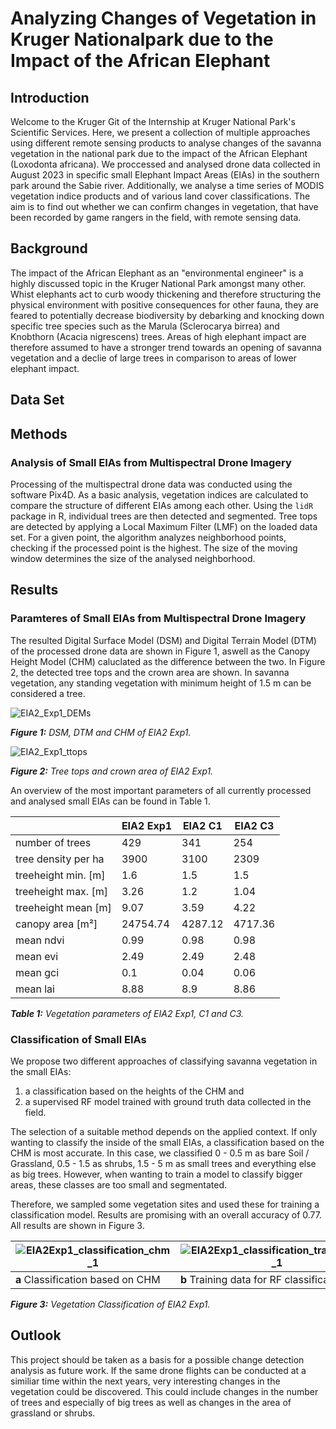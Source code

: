 # Analyzing Changes of Vegetation in Kruger Nationalpark due to the Impact of the African Elephant

## Introduction
Welcome to the Kruger Git of the Internship at Kruger National Park's Scientific Services. Here, we present a collection of multiple approaches 
using different remote sensing products to analyse changes of the savanna vegetation in the national park due to the impact of the African Elephant (Loxodonta africana).
We proccessed and analysed drone data collected in August 2023 in specific small Elephant Impact Areas (EIAs) in the southern park around the Sabie river. Additionally,
we analyse a time series of MODIS vegetation indice products and of various land cover classifications. The aim is to find out whether we can confirm changes in vegetation, that 
have been recorded by game rangers in the field, with remote sensing data.

## Background
The impact of the African Elephant as an "environmental engineer" is a highly discussed topic in the Kruger National Park amongst many other. Whist elephants act to 
curb woody thickening and therefore structuring the physical environment with positive consequences for other fauna, they are feared to potentially decrease biodiversity
by debarking and knocking down specific tree species such as the Marula (Sclerocarya birrea) and Knobthorn (Acacia nigrescens) trees. Areas of high elephant impact are therefore
assumed to have a stronger trend towards an opening of savanna vegetation and a declie of large trees in comparison to areas of lower elephant impact.

## Data Set

## Methods
### Analysis of Small EIAs from Multispectral Drone Imagery
Processing of the multispectral drone data was conducted using the software Pix4D. 
As a basic analysis, vegetation indices are calculated to compare the structure of different EIAs among each other. Using the `lidR` package in R, individual trees are then detected and segmented. Tree tops are detected by applying a Local Maximum Filter (LMF) on the loaded data set. For a given point, the algorithm analyzes neighborhood points, checking if the processed point is the highest. The size of the moving window determines the size of the analysed neighborhood.

## Results
### Paramteres of Small EIAs from Multispectral Drone Imagery
The resulted Digital Surface Model (DSM) and Digital Terrain Model (DTM) of the processed drone data are shown in Figure 1, aswell as the Canopy Height Model (CHM) caluclated as the difference between the two. In Figure 2, the detected tree tops and the crown area are shown. In savanna vegetation, any standing vegetation with minimum height of 1.5 m can be considered a tree. 

![EIA2_Exp1_DEMs](https://github.com/sunmck/kruger_eia/assets/116874799/413b6a87-8d49-4519-b138-e286342616fd)

***Figure 1:** DSM, DTM and CHM of EIA2 Exp1.* 

![EIA2_Exp1_ttops](https://github.com/sunmck/kruger_eia/assets/116874799/5aae9fdd-7941-4abe-bf0c-0a0f23826275)

***Figure 2:** Tree tops and crown area of EIA2 Exp1.* 

An overview of the most important parameters of all currently processed and analysed small EIAs can be found in Table 1.

|     | EIA2 Exp1 | EIA2 C1 | EIA2 C3 |
| -------- | ------- |------- |------- |
| number of trees  | 429 | 341 | 254 |
| tree density per ha | 3900 | 3100 | 2309 |
| treeheight min. [m]    | 1.6 | 1.5 | 1.5 |
| treeheight max. [m]    | 3.26 | 1.2 | 1.04 |
| treeheight mean [m]    | 9.07 | 3.59 | 4.22 |
| canopy area [m²]    | 24754.74 | 4287.12 | 4717.36 |
| mean ndvi   | 0.99 |  0.98 | 0.98 |
| mean evi   | 2.49 | 2.49 | 2.48 |
| mean gci   | 0.1 | 0.04 | 0.06 |
| mean lai   | 8.88 | 8.9 | 8.86 |

***Table 1:** Vegetation parameters of EIA2 Exp1, C1 and C3.* 

### Classification of Small EIAs
We propose two different approaches of classifying savanna vegetation in the small EIAs:

  1. a classification based on the heights of the CHM and
  2. a supervised RF model trained with ground truth data collected in the field.

The selection of a suitable method depends on the applied context. If only wanting to classify the inside of the small EIAs, a classification based on the CHM is most accurate. In this case, we classified 0 - 0.5 m as bare Soil / Grassland, 0.5 - 1.5 as shrubs, 1.5 - 5 m as small trees and everything else as big trees. However, when wanting to train a model to classify bigger areas, these classes are too small and segmentated.

Therefore, we sampled some vegetation sites and used these for training a classification model. Results are promising with an overall accuracy of 0.77. All results are shown in Figure 3.

| ![EIA2Exp1_classification_chm_1](https://github.com/sunmck/kruger_eia/assets/116874799/3179b357-646c-448c-8a92-2427fa8e46b2) | ![EIA2Exp1_classification_trainingdata_1](https://github.com/sunmck/kruger_eia/assets/116874799/9abc0103-5e63-4a96-8fe3-9077b164ddd0) | ![EIA2Exp1_classification_rf_1](https://github.com/sunmck/kruger_eia/assets/116874799/b4c8b4f9-660b-468c-8b96-aaf0eb43f12f) |
| -- | -- | -- |
| **a** Classification based on CHM | **b** Training data for RF classification | **c** Classifcation of RF model |

***Figure 3:** Vegetation Classification of EIA2 Exp1.* 


## Outlook
This project should be taken as a basis for a possible change detection analysis as future work. If the same drone flights can be conducted at a similiar time within the next years, very interesting changes in the vegetation could be discovered. This could include changes in the number of trees and especially of big trees as well as changes in the area of grassland or shrubs.


